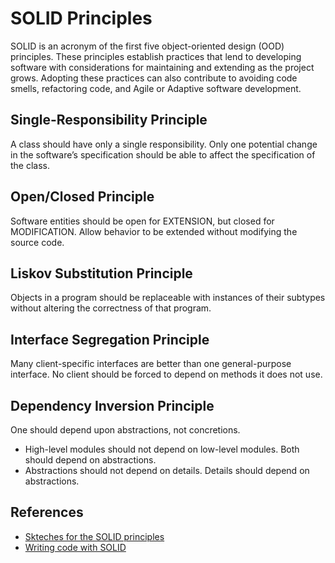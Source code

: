 # SOLID Principles

SOLID is an acronym of the first five object-oriented design (OOD) principles.
These principles establish practices that lend to developing software with
considerations for maintaining and extending as the project grows. Adopting
these practices can also contribute to avoiding code smells, refactoring code,
and Agile or Adaptive software development.

## Single-Responsibility Principle

A class should have only a single responsibility. Only one potential change in
the software’s specification should be able to affect the specification of the
class.

## Open/Closed Principle

Software entities should be open for EXTENSION, but closed for MODIFICATION.
Allow behavior to be extended without modifying the source code.

## Liskov Substitution Principle

Objects in a program should be replaceable with instances of their subtypes
without altering the correctness of that program.

## Interface Segregation Principle

Many client-specific interfaces are better than one general-purpose interface.
No client should be forced to depend on methods it does not use.

## Dependency Inversion Principle

One should depend upon abstractions, not concretions.

- High-level modules should not depend on low-level modules. Both should depend
  on abstractions.
- Abstractions should not depend on details. Details should depend on
  abstractions.

## References

- [Skteches for the SOLID principles](https://okso.app/showcase/solid)
- [Writing code with SOLID](https://forreya.medium.com/the-solid-principles-writing-scalable-maintainable-code-13040ada3bca)
